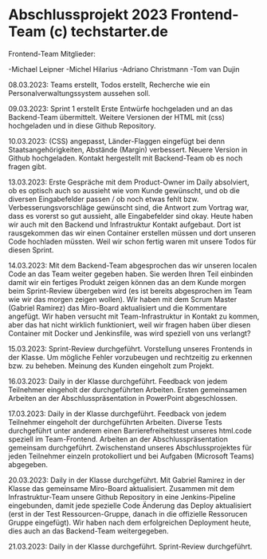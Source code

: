 # Abschlussprojekt 2023 Frontend-Team (c) techstarter.de
Frontend-Team Mitglieder: 

-Michael Leipner
-Michel Hilarius
-Adriano Christmann
-Tom van Dujin

08.03.2023:
Teams erstellt, Todos erstellt, Recherche wie ein Personalverwaltungssystem aussehen soll.

09.03.2023:
Sprint 1 erstellt
Erste Entwürfe hochgeladen und an das Backend-Team übermittelt.
Weitere Versionen der HTML mit (css) hochgeladen und in diese Github Repository.

10.03.2023:
(CSS) angepasst, Länder-Flaggen eingefügt bei denn Staatsangehörigkeiten, Abstände (Margin) verbessert.
Neuere Version in Github hochgeladen.
Kontakt hergestellt mit Backend-Team ob es noch fragen gibt.

13.03.2023:
Erste Gespräche mit dem Product-Owner im Daily absolviert, ob es optisch auch so aussieht wie vom Kunde gewünscht, und ob die diversen Eingabefelder passen / ob noch etwas fehlt bzw. Verbesserungsvorschläge gewünscht sind, die Antwort zum Vortrag war, dass es vorerst so gut aussieht, alle Eingabefelder sind okay.
Heute haben wir auch mit den Backend und Infrastruktur Kontakt aufgebaut. 
Dort ist rausgekommen das wir einen Container erstellen müssen und dort unseren Code hochladen müssten. 
Weil wir schon fertig waren mit unsere Todos für diesen Sprint.

14.03.2023:
Mit dem Backend-Team abgesprochen das wir unseren localen Code an das Team weiter gegeben haben.
Sie werden Ihren Teil einbinden damit wir ein fertiges Produkt zeigen können das an dem Kunde morgen beim Sprint-Review übergeben wird (es ist bereits abgesprochen im Team wie wir das morgen zeigen wollen). 
Wir haben mit dem Scrum Master (Gabriel Ramirez) das Miro-Board aktualisiert und die Kommentare angefügt. 
Wir haben versucht mit Team-Infrastruktur in Kontakt zu kommen, aber das hat nicht wirklich funktioniert, weil wir fragen haben über diesen Container mit Docker und Jenkinsfile, was wird speziell von uns verlangt?

15.03.2023:
Sprint-Review durchgeführt.
Vorstellung unseres Frontends in der Klasse.
Um mögliche Fehler vorzubeugen und rechtzeitig zu erkennen bzw. zu beheben.
Meinung des Kunden eingeholt zum Projekt.

16.03.2023:
Daily in der Klasse durchgeführt.
Feedback von jedem Teilnehmer eingeholt der durchgeführten Arbeiten.
Ersten gemeinsamen Arbeiten an der Abschlusspräsentation in PowerPoint abgeschlossen.

17.03.2023:
Daily in der Klasse durchgeführt.
Feedback von jedem Teilnehmer eingeholt der durchgeführten Arbeiten. 
Diverse Tests durchgeführt unter anderem einen Barrierefreiheitstest unseres html.code speziell im Team-Frontend.
Arbeiten an der Abschlusspräsentation gemeinsam durchgeführt.
Zwischenstand unseres Abschlussprojektes für jeden Teilnehmer einzeln protokolliert und bei Aufgaben (Microsoft Teams) abgegeben.

20.03.2023:
Daily in der Klasse durchgeführt.
Mit Gabriel Ramirez in der Klasse das gemeinsame Miro-Board aktualisiert.
Zusammen mit dem Infrastruktur-Team unsere Github Repository in eine Jenkins-Pipeline eingebunden, damit jede spezielle Code Änderung das Deploy aktualisiert (erst in der Test Ressourcen-Gruppe, danach in die offizielle Ressorucen Gruppe eingefügt).
Wir haben nach dem erfolgreichen Deployment heute, dies auch an das Backend-Team weitergegeben.

21.03.2023:
Daily in der Klasse durchgeführt.
Sprint-Review durchgeführt.
